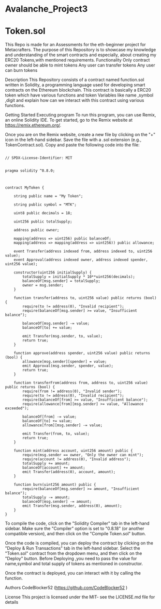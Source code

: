 # Avalanche_Project3


# Token.sol

This Repo is made for an Assessments for the eth-beginner project for Metacrafters. The purpose of this Repository is to showcase my knowledge and understanding of the smart contracts and especially, about creating my ERC20 Tokens,with mentioned requirements.
Functionality
Only contract owner should be able to mint tokens
Any user can transfer tokens
Any user can burn tokens

Description
This Repository consists of a contract named function.sol written in Solidity, a programming language used for developing smart contracts on the Ethereum blockchain. This contract is basically a ERC20 token which have various functions and token Variables like name ,symbol ,digit and explain how can we interact with this contract using various functions.

Getting Started
Executing program
To run this program, you can use Remix, an online Solidity IDE. To get started, go to the Remix website at https://remix.ethereum.org/.

Once you are on the Remix website, create a new file by clicking on the "+" icon in the left-hand sidebar. Save the file with a .sol extension (e.g., TokenContract.sol). Copy and paste the following code into the file:


```solidity

// SPDX-License-Identifier: MIT


pragma solidity ^0.8.0;



contract MyToken {
    
    string public name = "My Token";
   
    string public symbol = "MTK";
   
    uint8 public decimals = 18;
    
    uint256 public totalSupply;
   
    address public owner;
   
    mapping(address => uint256) public balanceOf;
    mapping(address => mapping(address => uint256)) public allowance;

    event Transfer(address indexed from, address indexed to, uint256 value);
    event Approval(address indexed owner, address indexed spender, uint256 value);

    constructor(uint256 initialSupply) {
        totalSupply = initialSupply * 10**uint256(decimals);
        balanceOf[msg.sender] = totalSupply;
        owner = msg.sender;
    }

    function transfer(address to, uint256 value) public returns (bool) {
        require(to != address(0), "Invalid recipient");
        require(balanceOf[msg.sender] >= value, "Insufficient balance");

        balanceOf[msg.sender] -= value;
        balanceOf[to] += value;

        emit Transfer(msg.sender, to, value);
        return true;
    }

    function approve(address spender, uint256 value) public returns (bool) {
        allowance[msg.sender][spender] = value;
        emit Approval(msg.sender, spender, value);
        return true;
    }

    function transferFrom(address from, address to, uint256 value) public returns (bool) {
        require(from != address(0), "Invalid sender");
        require(to != address(0), "Invalid recipient");
        require(balanceOf[from] >= value, "Insufficient balance");
        require(allowance[from][msg.sender] >= value, "Allowance exceeded");

        balanceOf[from] -= value;
        balanceOf[to] += value;
        allowance[from][msg.sender] -= value;

        emit Transfer(from, to, value);
        return true;
    }

    function mint(address account, uint256 amount) public {
        require(msg.sender == owner, "Only the owner can mint");
        require(account != address(0), "Invalid address");
        totalSupply += amount;
        balanceOf[account] += amount;
        emit Transfer(address(0), account, amount);
    }

    function burn(uint256 amount) public {
        require(balanceOf[msg.sender] >= amount, "Insufficient balance");
        totalSupply -= amount;
        balanceOf[msg.sender] -= amount;
        emit Transfer(msg.sender, address(0), amount);
    }
}
```


To compile the code, click on the "Solidity Compiler" tab in the left-hand sidebar. Make sure the "Compiler" option is set to "0.8.18" (or another compatible version), and then click on the "Compile Token.sol" button.

Once the code is compiled, you can deploy the contract by clicking on the "Deploy & Run Transactions" tab in the left-hand sidebar. Select the "Token.sol" contract from the dropdown menu, and then click on the "Deploy" button. Before Deploying ,you need to pass the value for name,symbol and total supply of tokens as mentioned in constructor.

Once the contract is deployed, you can interact with it by calling the function.

Authors
CodeBlocker52 (https://github.com/CodeBlocker52 )

License
This project is licensed under the MIT- see the LICENSE.md file for details
